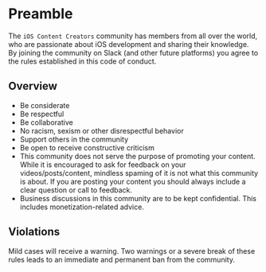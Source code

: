 # Preamble
The `iOS Content Creators` community has members from all over the world, who are passionate about iOS development and sharing their knowledge.
By joining the community on Slack (and other future platforms) you agree to the rules established in this code of conduct.

## Overview
- Be considerate
- Be respectful
- Be collaborative
- No racism, sexism or other disrespectful behavior
- Support others in the community
- Be open to receive constructive criticism
- This community does not serve the purpose of promoting your content. While it is encouraged to ask for feedback on your videos/posts/content, mindless spaming of it is not what this community is about. If you are posting your content you should always include a clear question or call to feedback.
- Business discussions in this community are to be kept confidential. This includes monetization-related advice.

## Violations
Mild cases will receive a warning. Two warnings or a severe break of these rules leads to an immediate and permanent ban from the community.
